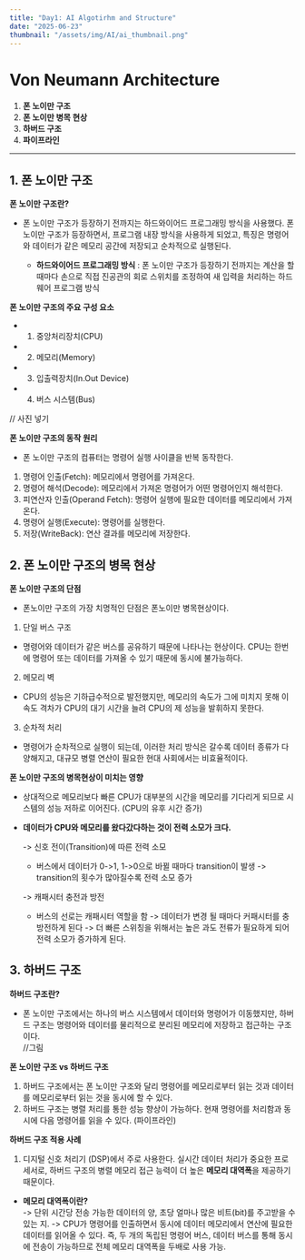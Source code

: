 ```yaml
---
title: "Day1: AI Algotirhm and Structure"
date: "2025-06-23"
thumbnail: "/assets/img/AI/ai_thumbnail.png"
---
```


# Von Neumann Architecture

1. **폰 노이만 구조**
2. **폰 노이만 병목 현상**
3. **하버드 구조**
4. **파이프라인**

---

## 1. 폰 노이만 구조
**폰 노이만 구조란?**<br>
- 폰 노이만 구조가 등장하기 전까지는 하드와이어드 프로그래밍 방식을 사용했다. 폰 노이만 구조가 등장하면서, 프로그램 내장 방식을 사용하게 되었고, 특징은 명령어와 데이터가 같은 메모리 공간에 저장되고 순차적으로 실행된다.<br>

    - **하드와이어드 프로그래밍 방식** : 폰 노이만 구조가 등장하기 전까지는 계산을 할 때마다 손으로 직접 진공관의 회로 스위치를 조정하여 새 입력을 처리하는 하드웨어 프로그램 방식

**폰 노이만 구조의 주요 구성 요소**<br>
- 1. 중앙처리장치(CPU)
- 2. 메모리(Memory)
- 3. 입출력장치(In.Out Device)
- 4. 버스 시스템(Bus)

// 사진 넣기<br>

**폰 노이만 구조의 동작 원리**<br>
- 폰 노이만 구조의 컴퓨터는 명령어 실행 사이클을 반복 동작한다.<br>
1. 명령어 인출(Fetch): 메모리에서 명령어를 가져온다.<br>
2. 명령어 해석(Decode): 메모리에서 가져온 명령어가 어떤 명령어인지 해석한다.<br>
3. 피연산자 인출(Operand Fetch): 명령어 실행에 필요한 데이터를 메모리에서 가져온다.<br>
4. 명령어 실행(Execute): 명령어를 실행한다.<br>
5. 저장(WriteBack): 연산 결과를 메모리에 저장한다.<br>

## 2. 폰 노이만 구조의 병목 현상
**폰 노이만 구조의 단점**<br>
- 폰노이만 구조의 가장 치명적인 단점은 폰노이만 병목현상이다. 
1. 단일 버스 구조
- 명령어와 데이터가 같은 버스를 공유하기 때문에 나타나는 현상이다. CPU는 한번에 명령어 또는 데이터를 가져올 수 있기 때문에 동시에 불가능하다.

2. 메모리 벽
- CPU의 성능은 기하급수적으로 발전했지만, 메모리의 속도가 그에 미치지 못해 이 속도 격차가 CPU의 대기 시간을 늘려 CPU의 제 성능을 발휘하지 못한다.

3. 순차적 처리
- 명령어가 순차적으로 실행이 되는데, 이러한 처리 방식은 갈수록 데이터 종류가 다양해지고, 대규모 병렬 연산이 필요한 현대 사회에서는 비효율적이다.

**폰 노이만 구조의 병목현상이 미치는 영향**<br>
- 상대적으로 메모리보다 빠른 CPU가 대부분의 시간을 메모리를 기다리게 되므로 시스템의 성능 저하로 이어진다. (CPU의 유후 시간 증가)
- **데이터가 CPU와 메모리를 왔다갔다하는 것이 전력 소모가 크다.**<br>

    -> 신호 전이(Transition)에 따른 전력 소모<br>
    - 버스에서 데이터가 0->1, 1->0으로 바뀔 때마다 transition이 발생 -> transition의 횟수가 많아질수록 전력 소모 증가<br>

    -> 캐패시터 충전과 방전<br>
    - 버스의 선로는 캐패시터 역할을 함 -> 데이터가 변경 될 때마다 커패시터를 충방전하게 된다 -> 더 빠른 스위칭을 위해서는 높은 과도 전류가 필요하게 되어 전력 소모가 증가하게 된다.

## 3. 하버드 구조
**하버드 구조란?**<br>
- 폰 노이만 구조에서는 하나의 버스 시스템에서 데이터와 명령어가 이동했지만, 하버드 구조는 명령어와 데이터를 물리적으로 분리된 메모리에 저장하고 접근하는 구조이다. <br>
//그림

**폰 노이만 구조 vs 하버드 구조**<br>
1. 하버드 구조에서는 폰 노이만 구조와 달리 명령어를 메모리로부터 읽는 것과 데이터를 메모리로부터 읽는 것을 동시에 할 수 있다. 
2. 하버드 구조는 병렬 처리를 통한 성능 향상이 가능하다. 현재 명령어를 처리함과 동시에 다음 명령어를 읽을 수 있다. (파이프라인)

**하버드 구조 적용 사례**<br>
1. 디지털 신호 처리기 (DSP)에서 주로 사용한다. 실시간 데이터 처리가 중요한 프로세서로, 하버드 구조의 병렬 메모리 접근 능력이 더 높은 **메모리 대역폭**을 제공하기 때문이다.<br>
- **메모리 대역폭이란?**<br>
-> 단위 시간당 전송 가능한 데이터의 양, 초당 얼마나 많은 비트(bit)를 주고받을 수 있는 지.
-> CPU가 명령어를 인출하면서 동시에 데이터 메모리에서 연산에 필요한 데이터를 읽어올 수 있다. 즉, 두 개의 독립된 명령어 버스, 데이터 버스를 통해 동시에 전송이 가능하므로 전체 메모리 대역폭을 두배로 사용 가능. 


